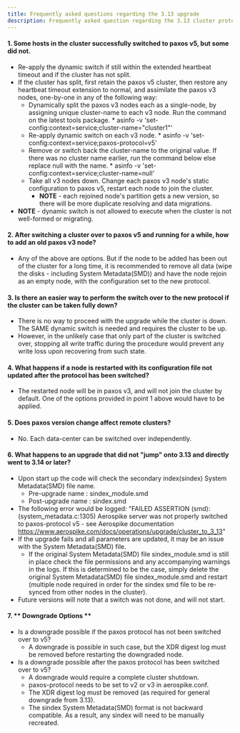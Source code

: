```yaml
---
title: Frequently asked questions regarding the 3.13 upgrade
description: Frequently asked question regarding the 3.13 cluster protocol change.
---
```


#### 1. Some hosts in the cluster successfully switched to paxos v5, but some did not.
* Re-apply the dynamic switch if still within the extended heartbeat timeout and if the cluster has not split.
* If the cluster has split, first retain the paxos v5 cluster, then restore any heartbeat timeout extension to normal, and assimilate the paxos v3 nodes, one-by-one in any of the following way:
	* Dynamically split the paxos v3 nodes each as a single-node, by assigning unique cluster-name to each v3 node. Run the command on the latest tools package. 
			* asinfo -v 'set-config:context=service;cluster-name="cluster1"' 
	* Re-apply dynamic switch on each v3 node. 
			* asinfo -v 'set-config:context=service;paxos-protocol=v5'
	* Remove or switch back the cluster-name to the original value. If there was no cluster name earlier, run the command below else replace null with the name.
			* asinfo -v 'set-config:context=service;cluster-name=null'
	* Take all v3 nodes down. Change each paxos v3 node's static configuration to paxos v5, restart each node to join the cluster. 
		* **NOTE** - each rejoined node's partition gets a new version, so there will be more duplicate resolving and data migrations.
* **NOTE** - dynamic switch is not allowed to execute when the cluster is not well-formed or migrating.

#### 2. After switching a cluster over to paxos v5 and running for a while, how to add an old paxos v3 node?
* Any of the above are options. But if the node to be added has been out of the cluster for a long time, it is recommended to remove all data (wipe the disks - including System Metadata(SMD)) and have the node rejoin as an empty node, with the configuration set to the new protocol.

#### 3. Is there an easier way to perform the switch over to the new protocol if the cluster can be taken fully down?
* There is no way to proceed with the upgrade while the cluster is down. The SAME dynamic switch is needed and requires the cluster to be up.
* However, in the unlikely case that only part of the cluster is switched over, stopping all write traffic during the procedure would prevent any write 
loss upon recovering from such state.

#### 4. What happens if a node is restarted with its configuration file not updated after the protocol has been switched?
* The restarted node will be in paxos v3, and will not join the cluster by default. One of the options provided in point 1 above would have to be applied.

#### 5. Does paxos version change affect remote clusters?
* No. Each data-center can be switched over independently.

#### 6. What happens to an upgrade that did not "jump" onto 3.13 and directly went to 3.14 or later?
* Upon start up the code will check the secondary index(sindex) System Metadata(SMD) file name.
   * Pre-upgrade name  : sindex_module.smd
   * Post-upgrade name : sindex.smd
* The following error would be logged: "FAILED ASSERTION (smd): (system_metadata.c:1305) Aerospike server was not properly switched to paxos-protocol v5 - see Aerospike documentation https://www.aerospike.com/docs/operations/upgrade/cluster_to_3_13"
* If the upgrade fails and all parameters are updated, it may be an issue with the System Metadata(SMD) file.
   * If the original System Metadata(SMD) file sindex_module.smd is still in place check the file permissions and any accompanying warnings in the logs.  If this is determined to be the case, simply delete the original System Metadata(SMD) file sindex_module.smd and restart (multiple node required in order for the sindex smd file to be re-synced from other nodes in the cluster).
* Future versions will note that a switch was not done, and will not start.

#### 7. ** Downgrade Options **
* Is a downgrade possible if the paxos protocol has not been switched over to v5?
	* A downgrade is possible in such case, but the XDR digest log must be removed before restarting the downgraded node.
* Is a downgrade possible after the paxos protocol has been switched over to v5?
	* A downgrade would require a complete cluster shutdown.
	* paxos-protocol needs to be set to v2 or v3 in aerospike.conf.
	* The XDR digest log must be removed (as required for general downgrade from 3.13).
	* The sindex System Metadata(SMD) format is not backward compatible. As a result, any sindex will need to be manually recreated.
		
